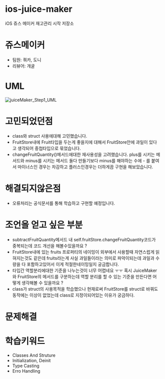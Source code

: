 # ios-juice-maker
iOS 쥬스 메이커 재고관리 시작 저장소

# 쥬스메이커
- 팀원: 쿼카, 도니
- 리뷰어: 개굴

# UML
![juiceMaker_Step1_UML](https://user-images.githubusercontent.com/74251593/155289035-e6babcc5-e609-425c-b967-0806c1ee272c.png)

# 고민되었던점
- class와 struct 사용에대해 고민했습니다.
- FruitStore내에 Fruit타입을 두는게 좋을지에 대해서 FruitStore안에 과일이 있다고 생각되어 중첩타입으로 묶었습니다.
- changeFruitQuantity()메서드에대한 재사용성을 고려했습니다. plus를 시키는 메서드와 minus를 시키는 메서드 둘다 만들기보다 minus를 해야하는 수에 - 를 붙여서 마이너스인 경우는 차감하고 플러스인경우는 더하게끔 구현을 해보았습니다.
# 해결되지않은점
- 오류처리는 공식문서를 통해 학습하고 구현할 예정입니다.

# 조언을 얻고 싶은 부분
- subtractFruitQuantity메서드 내 self.fruitStore.changeFruitQuantity코드가 중복되는데 코드 개선을 해볼수있을까요 ?
- FruitStore내에 있는 fruits 프로퍼티의 네이밍이 외부에서 사용할때 자연스럽게 읽혀지는것도 같은데 fruits라는게 사실 과일들이라는 의미로 파악이되는데 과일과 수량을 다 포함하고있어서 이게 적절한네이밍일지 궁금합니다.
- 타입간 역할분리에대한 기준을 나누는것이 너무 어렵네요 ㅜㅜ 혹시 JuiceMaker와 FruitStore의 메서드를 구분하는데 역할 분리를 할 수 있는 기준을 만든다면 어떻게 생각해볼 수 있을까요 ?
- class가 struct의 사용목적을 학습했으나 현재로써 FruitStore를 struct로 바꿔도 동작에는 이상이 없었는데 class로 지정이되어있는 이유가 궁금하다.

# 문제해결

# 학습키워드
- Classes And Struture
- Initialization, Deinit
- Type Casting
- Erro Handling
